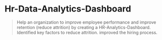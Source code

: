 # Hr-Data-Analytics-Dashboard
>Help an organization to improve employee performance and improve retention (reduce attrition) by creating a HR-Analytics-Dashboard.
>Identified key factors to reduce attrition.
>improved the hiring process.
